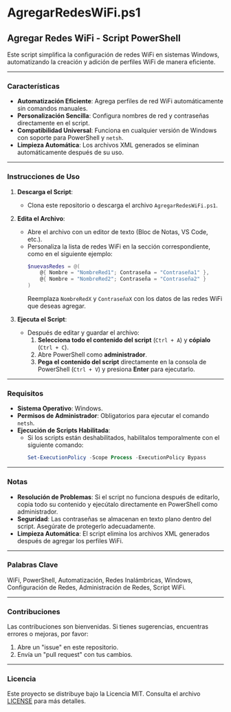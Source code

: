 # **AgregarRedesWiFi.ps1**

## **Agregar Redes WiFi - Script PowerShell**

Este script simplifica la configuración de redes WiFi en sistemas Windows, automatizando la creación y adición de perfiles WiFi de manera eficiente.

---

### **Características**
- **Automatización Eficiente**: Agrega perfiles de red WiFi automáticamente sin comandos manuales.
- **Personalización Sencilla**: Configura nombres de red y contraseñas directamente en el script.
- **Compatibilidad Universal**: Funciona en cualquier versión de Windows con soporte para PowerShell y `netsh`.
- **Limpieza Automática**: Los archivos XML generados se eliminan automáticamente después de su uso.

---

### **Instrucciones de Uso**

1. **Descarga el Script**:
   - Clona este repositorio o descarga el archivo `AgregarRedesWiFi.ps1`.

2. **Edita el Archivo**:
   - Abre el archivo con un editor de texto (Bloc de Notas, VS Code, etc.).
   - Personaliza la lista de redes WiFi en la sección correspondiente, como en el siguiente ejemplo:
     ```powershell
     $nuevasRedes = @(
         @{ Nombre = "NombreRed1"; Contraseña = "Contraseña1" },
         @{ Nombre = "NombreRed2"; Contraseña = "Contraseña2" }
     )
     ```
     Reemplaza `NombreRedX` y `ContraseñaX` con los datos de las redes WiFi que deseas agregar.

3. **Ejecuta el Script**:
   - Después de editar y guardar el archivo:
     1. **Selecciona todo el contenido del script** (`Ctrl + A`) y **cópialo** (`Ctrl + C`).
     2. Abre PowerShell como **administrador**.
     3. **Pega el contenido del script** directamente en la consola de PowerShell (`Ctrl + V`) y presiona **Enter** para ejecutarlo.

---

### **Requisitos**
- **Sistema Operativo**: Windows.
- **Permisos de Administrador**: Obligatorios para ejecutar el comando `netsh`.
- **Ejecución de Scripts Habilitada**:
  - Si los scripts están deshabilitados, habilítalos temporalmente con el siguiente comando:
    ```powershell
    Set-ExecutionPolicy -Scope Process -ExecutionPolicy Bypass
    ```

---

### **Notas**
- **Resolución de Problemas**: Si el script no funciona después de editarlo, copia todo su contenido y ejecútalo directamente en PowerShell como administrador.
- **Seguridad**: Las contraseñas se almacenan en texto plano dentro del script. Asegúrate de protegerlo adecuadamente.
- **Limpieza Automática**: El script elimina los archivos XML generados después de agregar los perfiles WiFi.

---

### **Palabras Clave**
WiFi, PowerShell, Automatización, Redes Inalámbricas, Windows, Configuración de Redes, Administración de Redes, Script WiFi.

---

### **Contribuciones**
Las contribuciones son bienvenidas. Si tienes sugerencias, encuentras errores o mejoras, por favor:
1. Abre un "issue" en este repositorio.
2. Envía un "pull request" con tus cambios.

---

### **Licencia**
Este proyecto se distribuye bajo la Licencia MIT. Consulta el archivo [LICENSE](LICENSE) para más detalles.
